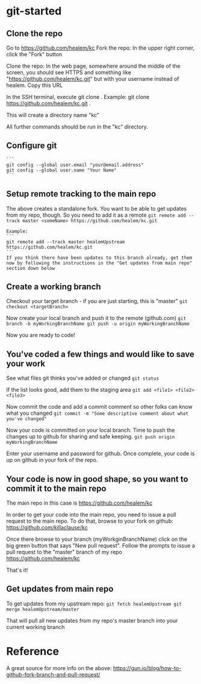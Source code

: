 # git-started

## Clone the repo

Go to https://github.com/healem/kc
Fork the repo:
   In the upper right corner, click the "Fork" button

Clone the repo:
   In the web page, somewhere around the middle of the screen, you should see HTTPS and something like "https://github.com/healem/kc.git" but with your username instead of healem.  Copy this URL

   In the SSH terminal, execute git clone <url> .
   Example: git clone https://github.com/healem/kc.git .

   This will create a directory name "kc"

   All further commands should be run in the "kc" directory.

## Configure git
    ```
    git config --global user.email "your@email.address"
    git config --global user.name "Your Name"
    ```

## Setup remote tracking to the main repo

The above creates a standalone fork.  You want to be able to get updates from my repo, though.  So you need to add it as a remote
    ```
    git remote add --track master <someName> https://github.com/healem/kc.git
    ```

    Example:
    ```
    git remote add --track master healemUpstream https://github.com/healem/kc.git
    ```
    If you think there have been updates to this branch already, get them now by following the instructions in the "Get updates from main repo" section down below

## Create a working branch

Checkout your target branch - if you are just starting, this is "master"
    ```
    git checkout <targetBranch>
    ```

Now create your local branch and push it to the remote (github.com)
    ```
    git branch -b myWorkingBranchName
    git push -u origin myWorkingBranchName
    ```

Now you are ready to code!

## You've coded a few things and would like to save your work

See what files git thinks you've added or changed
    ```
    git status
    ```

If the list looks good, add them to the staging area
    ```
    git add <file1> <file2> <file3>
    ```

Now commit the code and add a commit comment so other folks can know what you changed
    ```
    git commit -m "Some descriptive comment about what you've changed"
    ```

Now your code is committed on your local branch.  Time to push the changes up to github for sharing and safe keeping.
    ```
    git push origin myWorkingBranchName
    ```

Enter your username and password for github.  Once complete, your code is up on github in your fork of the repo.

## Your code is now in good shape, so you want to commit it to the main repo

The main repo in this case is https://github.com/healem/kc

In order to get your code into the main repo, you need to issue a pull request to the main repo.  To do that, browse to your fork on github: https://github.com/killaclause/kc

Once there browse to your branch (myWorkginBranchName) click on the big green button that says "New pull request".  Follow the prompts to issue a pull request to the "master" branch of my repo https://github.com/healem/kc

That's it!

## Get updates from main repo

To get updates from my upstream repo:
    ```
    git fetch healemUpstream
    git merge healemUpstream/master
    ```

That will pull all new updates from my repo's master branch into your current working branch

# Reference
A great source for more info on the above: https://gun.io/blog/how-to-github-fork-branch-and-pull-request/

